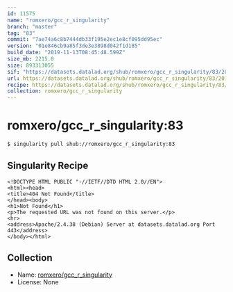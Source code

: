 ```yaml
---
id: 11575
name: "romxero/gcc_r_singularity"
branch: "master"
tag: "83"
commit: "7ae74a6c8b7444db33f195e2ec1e8cf095dd95ec"
version: "01e846cb9a85f3de3e3898d042f1d185"
build_date: "2019-11-13T08:45:48.599Z"
size_mb: 2215.0
size: 893313055
sif: "https://datasets.datalad.org/shub/romxero/gcc_r_singularity/83/2019-11-13-7ae74a6c-01e846cb/01e846cb9a85f3de3e3898d042f1d185.sif"
url: https://datasets.datalad.org/shub/romxero/gcc_r_singularity/83/2019-11-13-7ae74a6c-01e846cb/
recipe: https://datasets.datalad.org/shub/romxero/gcc_r_singularity/83/2019-11-13-7ae74a6c-01e846cb/Singularity
collection: romxero/gcc_r_singularity
---
```


# romxero/gcc_r_singularity:83

```bash
$ singularity pull shub://romxero/gcc_r_singularity:83
```

## Singularity Recipe

```singularity
<!DOCTYPE HTML PUBLIC "-//IETF//DTD HTML 2.0//EN">
<html><head>
<title>404 Not Found</title>
</head><body>
<h1>Not Found</h1>
<p>The requested URL was not found on this server.</p>
<hr>
<address>Apache/2.4.38 (Debian) Server at datasets.datalad.org Port 443</address>
</body></html>
```

## Collection

 - Name: [romxero/gcc_r_singularity](https://github.com/romxero/gcc_r_singularity)
 - License: None

